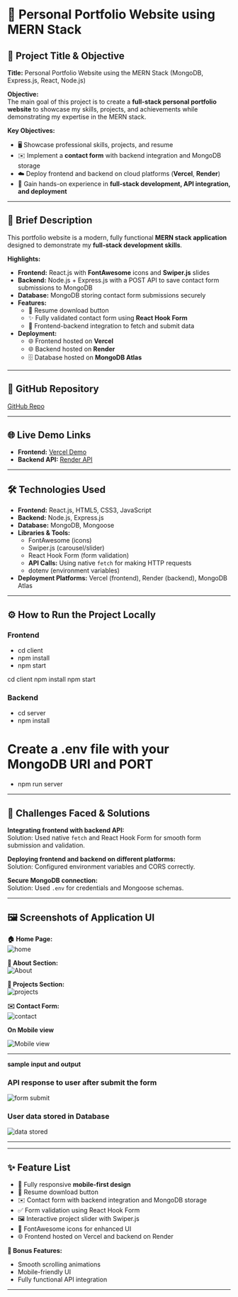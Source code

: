 # 🚀 Personal Portfolio Website using MERN Stack

## 🎯 Project Title & Objective
**Title:** Personal Portfolio Website using the MERN Stack (MongoDB, Express.js, React, Node.js)  

**Objective:**  
The main goal of this project is to create a **full-stack personal portfolio website** to showcase my skills, projects, and achievements while demonstrating my expertise in the MERN stack.  

**Key Objectives:**  
- 🖥️ Showcase professional skills, projects, and resume  
- ✉️ Implement a **contact form** with backend integration and MongoDB storage  
- ☁️ Deploy frontend and backend on cloud platforms (**Vercel**, **Render**)  
- 🔧 Gain hands-on experience in **full-stack development, API integration, and deployment**  

---

## 📝 Brief Description
This portfolio website is a modern, fully functional **MERN stack application** designed to demonstrate my **full-stack development skills**.  

**Highlights:**  
- **Frontend:** React.js with **FontAwesome** icons and **Swiper.js** slides  
- **Backend:** Node.js + Express.js with a POST API to save contact form submissions to MongoDB
- **Database:** MongoDB storing contact form submissions securely  
- **Features:**  
  - 💾 Resume download button  
  - ✨ Fully validated contact form using **React Hook Form**  
  - 🔗 Frontend-backend integration to fetch and submit data  
- **Deployment:**  
  - 🌐 Frontend hosted on **Vercel**  
  - 🌐 Backend hosted on **Render**  
  - 🗄️ Database hosted on **MongoDB Atlas**  

---

## 🔗 GitHub Repository
[GitHub Repo](https://github.com/Harsh-Builds/My-Portfolio)  

---

## 🌐 Live Demo Links
- **Frontend:** [Vercel Demo](https://my-portfoliothis.vercel.app)  
- **Backend API:** [Render API](https://my-portfolio-65x9.onrender.com)  

---

## 🛠️ Technologies Used
- **Frontend:** React.js, HTML5, CSS3, JavaScript  
- **Backend:** Node.js, Express.js  
- **Database:** MongoDB, Mongoose  
- **Libraries & Tools:**  
  - FontAwesome (icons)  
  - Swiper.js (carousel/slider)  
  - React Hook Form (form validation)  
  - **API Calls:** Using native `fetch` for making HTTP requests  
  - dotenv (environment variables)  
- **Deployment Platforms:** Vercel (frontend), Render (backend), MongoDB Atlas  

---

## ⚙️ How to Run the Project Locally

### Frontend


- cd client
- npm install
- npm start

cd client
npm install
npm start


### Backend
- cd server
- npm install
# Create a .env file with your MongoDB URI and PORT
- npm run server

---

## 🧩 Challenges Faced & Solutions

**Integrating frontend with backend API:**  
Solution: Used native `fetch` and React Hook Form for smooth form submission and validation.

**Deploying frontend and backend on different platforms:**  
Solution: Configured environment variables and CORS correctly.  

**Secure MongoDB connection:**  
Solution: Used `.env` for credentials and Mongoose schemas.  

---

## 🖼️ Screenshots of Application UI

**🏠 Home Page:**  
![home](image.png) 

**👤 About Section:**  
![About](image-1.png)

**💼 Projects Section:**  
![projects](image-2.png)

**✉️ Contact Form:**  
![contact](image-3.png)

**On Mobile view**

![Mobile view](image-4.png)

---

**sample input and output**

### API response to user after submit the form

![form submit](image-6.png)

### User data stored in Database

![data stored](image-7.png)

---

---

## ✨ Feature List
- 📱 Fully responsive **mobile-first design**  
- 💾 Resume download button  
- ✉️ Contact form with backend integration and MongoDB storage  
- ✅ Form validation using React Hook Form  
- 🖼️ Interactive project slider with Swiper.js  
- 🎨 FontAwesome icons for enhanced UI  
- 🌐 Frontend hosted on Vercel and backend on Render  

**🎁 Bonus Features:**  
- Smooth scrolling animations  
- Mobile-friendly UI  
- Fully functional API integration  
---

